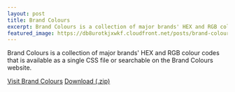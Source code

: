 ```yaml
---
layout: post
title: Brand Colours
excerpt: Brand Colours is a collection of major brands' HEX and RGB colour codes that is available as a single CSS file or searchable on the Brand Colours website.
featured_image: https://db8urotkjxwkf.cloudfront.net/posts/brand-colours.png
---
```


Brand Colours is a collection of major brands' HEX and RGB colour codes that is available as a single CSS file or searchable on the Brand Colours website.

<a href="https://brandcolours.github.io/" target="_blank" class="btn btn-primary">Visit Brand Colours</a> <a href="https://clicksrv.net/57" rel="nofollow" class="btn btn-success">Download (.zip)</a>